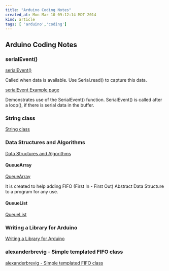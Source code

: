 ```yaml
---
title: "Arduino Coding Notes"
created_at: Mon Mar 10 09:12:14 MDT 2014
kind: article
tags: [ 'arduino','coding']
---
```


## Arduino Coding Notes

### serialEvent()

[serialEvent()](http://arduino.cc/en/Reference/SerialEvent#.Ux3XDB_I0fA)

Called when data is available. Use Serial.read() to capture this data.

[serialEvent Example page](http://arduino.cc/en/Tutorial/SerialEvent#.Ux3XTB_I0fA)

Demonstrates use of the SerialEvent() function. SerialEvent() is called
after a loop(), if there is serial data in the buffer.

### String class

[String class](http://arduino.cc/en/Reference/StringObject#.Ux3Yex_I0fA)


### Data Structures and Algorithms

[Data Structures and Algorithms](http://playground.arduino.cc//Main/LibraryList#DataStructures)

#### QueueArray

[QueueArray](http://playground.arduino.cc//Code/QueueArray#.Ux3cDh_I0fA)

It is created to help adding FIFO (First In - First Out) Abstract Data
Structure to a program for any use.

#### QueueList

[QueueList](http://playground.arduino.cc/Code/QueueList#.Ux3hRR_I0fA)

### Writing a Library for Arduino

[Writing a Library for Arduino](http://arduino.cc/en/Hacking/LibraryTutorial#.Ux3emh_I0fA)

### alexanderbrevig - Simple templated FIFO class 

[alexanderbrevig - Simple templated FIFO class](https://code.google.com/p/alexanderbrevig/downloads/list)

